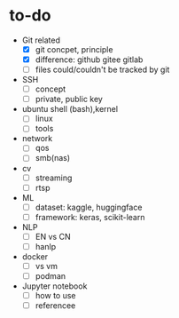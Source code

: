 # to-do 
- Git related
  - [x] git concpet, principle
  - [x] difference: github gitee gitlab
  - [ ] files could/couldn't be tracked by git 
- SSH
  - [ ] concept
  - [ ] private, public key
- ubuntu shell (bash),kernel
  - [ ] linux 
  - [ ] tools
- network
  - [ ] qos
  - [ ] smb(nas)
- cv
  - [ ] streaming
  - [ ] rtsp
- ML
  - [ ] dataset: kaggle, huggingface
  - [ ] framework: keras, scikit-learn
- NLP
  - [ ] EN vs CN
  - [ ] hanlp
- docker
  - [ ] vs vm 
  - [ ] podman
- Jupyter notebook
  - [ ] how to use
  - [ ] referencee